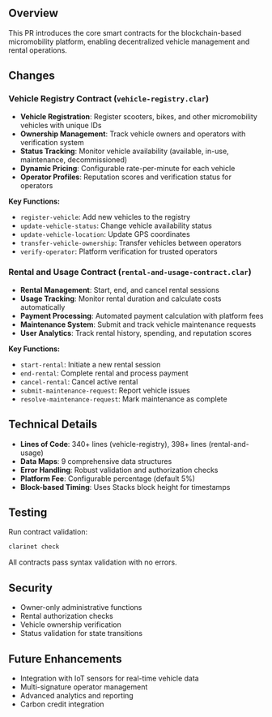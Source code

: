 ## Overview

This PR introduces the core smart contracts for the blockchain-based micromobility platform, enabling decentralized vehicle management and rental operations.

## Changes

### Vehicle Registry Contract (`vehicle-registry.clar`)
- **Vehicle Registration**: Register scooters, bikes, and other micromobility vehicles with unique IDs
- **Ownership Management**: Track vehicle owners and operators with verification system
- **Status Tracking**: Monitor vehicle availability (available, in-use, maintenance, decommissioned)
- **Dynamic Pricing**: Configurable rate-per-minute for each vehicle
- **Operator Profiles**: Reputation scores and verification status for operators

**Key Functions:**
- `register-vehicle`: Add new vehicles to the registry
- `update-vehicle-status`: Change vehicle availability status
- `update-vehicle-location`: Update GPS coordinates
- `transfer-vehicle-ownership`: Transfer vehicles between operators
- `verify-operator`: Platform verification for trusted operators

### Rental and Usage Contract (`rental-and-usage-contract.clar`)
- **Rental Management**: Start, end, and cancel rental sessions
- **Usage Tracking**: Monitor rental duration and calculate costs automatically
- **Payment Processing**: Automated payment calculation with platform fees
- **Maintenance System**: Submit and track vehicle maintenance requests
- **User Analytics**: Track rental history, spending, and reputation scores

**Key Functions:**
- `start-rental`: Initiate a new rental session
- `end-rental`: Complete rental and process payment
- `cancel-rental`: Cancel active rental
- `submit-maintenance-request`: Report vehicle issues
- `resolve-maintenance-request`: Mark maintenance as complete

## Technical Details

- **Lines of Code**: 340+ lines (vehicle-registry), 398+ lines (rental-and-usage)
- **Data Maps**: 9 comprehensive data structures
- **Error Handling**: Robust validation and authorization checks
- **Platform Fee**: Configurable percentage (default 5%)
- **Block-based Timing**: Uses Stacks block height for timestamps

## Testing

Run contract validation:
```bash
clarinet check
```

All contracts pass syntax validation with no errors.

## Security

- Owner-only administrative functions
- Rental authorization checks
- Vehicle ownership verification
- Status validation for state transitions

## Future Enhancements

- Integration with IoT sensors for real-time vehicle data
- Multi-signature operator management
- Advanced analytics and reporting
- Carbon credit integration
